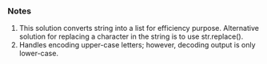### Notes ###
 1. This solution converts string into a list for efficiency purpose. Alternative solution for replacing a character in the string is to use str.replace().
 2. Handles encoding upper-case letters; however, decoding output is only lower-case.